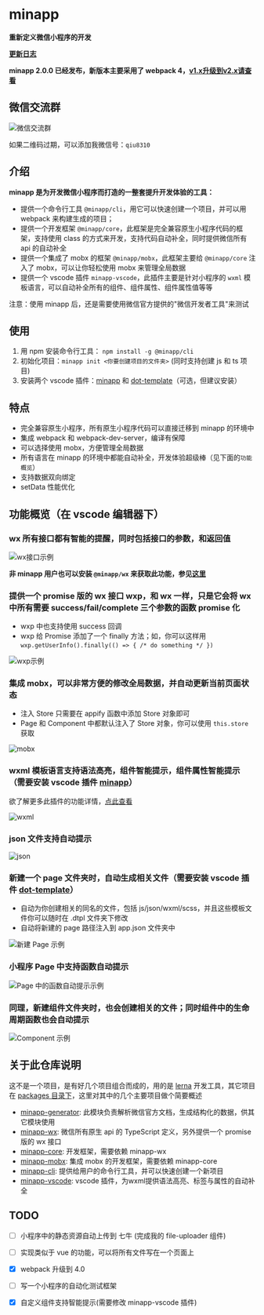 # minapp

**重新定义微信小程序的开发**

**[更新日志](./CHANGELOG.md)**

**minapp 2.0.0 已经发布，新版本主要采用了 webpack 4，[v1.x升级到v2.x请查看](https://qiu8310.github.io/minapp/docs/doc-update-v1-to-v2.html)**

## 微信交流群

![微信交流群](https://n1other.hjfile.cn/res7/2018/05/23/facea0abbacf26c61c84113dfb552ff2.JPG?imageView2/0/w/300)

如果二维码过期，可以添加我微信号：`qiu8310`

## 介绍

**minapp 是为开发微信小程序而打造的一整套提升开发体验的工具：**
- 提供一个命令行工具 `@minapp/cli`，用它可以快速创建一个项目，并可以用 webpack 来构建生成的项目；
- 提供一个开发框架 `@minapp/core`，此框架是完全兼容原生小程序代码的框架，支持使用 class 的方式来开发，支持代码自动补全，同时提供微信所有 api 的自动补全
- 提供一个集成了 mobx 的框架 `@minapp/mobx`，此框架主要给 `@minapp/core` 注入了 mobx，可以让你轻松使用 mobx 来管理全局数据
- 提供一个 vscode 插件 `minapp-vscode`，此插件主要是针对小程序的 `wxml` 模板语言，可以自动补全所有的组件、组件属性、组件属性值等等

注意：使用 minapp 后，还是需要使用微信官方提供的"微信开发者工具"来测试

## 使用

1. 用 npm 安装命令行工具： `npm install -g @minapp/cli`
2. 初始化项目：`minapp init <你要创建项目的文件夹>` (同时支持创建 js 和 ts 项目)
3. 安装两个 vscode 插件：[minapp][vscode-minapp] 和 [dot-template][vscode-dot-template]（可选，但建议安装）

## 特点

* 完全兼容原生小程序，所有原生小程序代码可以直接迁移到 minapp 的环境中
* 集成 webpack 和 webpack-dev-server，编译有保障
* 可以选择使用 mobx，方便管理全局数据
* 所有语言在 minapp 的环境中都能自动补全，开发体验超级棒（见下面的`功能概览`）
* 支持数据双向绑定
* setData 性能优化

## 功能概览（在 vscode 编辑器下）

### wx 所有接口都有智能的提醒，同时包括接口的参数，和返回值

![wx接口示例](https://n1image.hjfile.cn/res7/2018/03/01/428c4297bb1f6b6cf335317f89bab237.gif)

  **非 minapp 用户也可以安装 `@minapp/wx` 来获取此功能，参见[这里](https://qiu8310.github.io/minapp/docs/doc-how-to-use-wxp-in-other-project.html)**

### 提供一个 promise 版的 wx 接口 wxp，和 wx 一样，只是它会将 wx 中所有需要 success/fail/complete 三个参数的函数 promise 化
  - wxp 中也支持使用 success 回调
  - wxp 给 Promise 添加了一个 finally 方法；如，你可以这样用 `wxp.getUserInfo().finally(() => { /* do something */ })`


![wxp示例](https://n1image.hjfile.cn/res7/2018/03/01/a8ccc97ac7146b81e080daf8eb778b4d.gif)

### 集成 mobx，可以非常方便的修改全局数据，并自动更新当前页面状态
  - 注入 Store 只需要在 appify 函数中添加 Store 对象即可
  - Page 和 Component 中都默认注入了 Store 对象，你可以使用 `this.store` 获取

![mobx](https://n1image.hjfile.cn/res7/2018/03/01/beaf3616dc87b851156fe107e79deff9.gif)


### wxml 模板语言支持语法高亮，组件智能提示，组件属性智能提示（需要安装 vscode 插件 [minapp][vscode-minapp]）

欲了解更多此插件的功能详情，[点此查看](./packages/minapp-vscode)

![wxml](https://n1image.hjfile.cn/res7/2018/03/01/13631761451ae134c6eb3ea2ed1a6a12.gif)

### json 文件支持自动提示

![json](https://n1image.hjfile.cn/res7/2018/03/01/ee0ec301194156469cfe5533a2008d04.gif)

### 新建一个 page 文件夹时，自动生成相关文件（需要安装 vscode 插件 [dot-template][vscode-dot-template]）
  - 自动为你创建相关的同名的文件，包括 js/json/wxml/scss，并且这些模板文件你可以随时在 .dtpl 文件夹下修改
  - 自动将新建的 page 路径注入到 app.json 文件夹中

![新建 Page 示例](https://n1image.hjfile.cn/res7/2018/03/01/8dc5a66a33857c2cfb16353727d15f41.gif)

### 小程序 Page 中支持函数自动提示

![Page 中的函数自动提示示例](https://n1image.hjfile.cn/res7/2018/03/01/18702b10498aee7ddc394eb04a703a43.gif)

### 同理，新建组件文件夹时，也会创建相关的文件；同时组件中的生命周期函数也会自动提示

![Component 示例](https://n1image.hjfile.cn/res7/2018/03/01/5ad639730bee6eea44d93a22edfc8921.gif)


## 关于此仓库说明

这不是一个项目，是有好几个项目组合而成的，用的是 [lerna](https://github.com/lerna/lerna) 开发工具，其它项目在 [packages 目录下](./packages/)，这里对其中的几个主要项目做个简要概述

* [minapp-generator][minapp-generator]: 此模块负责解析微信官方文档，生成结构化的数据，供其它模块使用
* [minapp-wx][minapp-wx]: 微信所有原生 api 的 TypeScript 定义，另外提供一个 promise 版的 wx 接口
* [minapp-core][minapp-core]: 开发框架，需要依赖 minapp-wx
* [minapp-mobx][minapp-mobx]: 集成 mobx 的开发框架，需要依赖 minapp-core
* [minapp-cli][minapp-cli]: 提供给用户的命令行工具，并可以快速创建一个新项目
* [minapp-vscode][minapp-vscode]: vscode 插件，为wxml提供语法高亮、标签与属性的自动补全

## TODO

* [ ] 小程序中的静态资源自动上传到 七牛 (完成我的 file-uploader 组件)
* [ ] 实现类似于 vue 的功能，可以将所有文件写在一个页面上
* [x] webpack 升级到 4.0
* [ ] 写一个小程序的自动化测试框架
* [x] 自定义组件支持智能提示(需要修改 minapp-vscode 插件)


[vscode-minapp]: https://marketplace.visualstudio.com/items?itemName=qiu8310.minapp-vscode
[vscode-dot-template]: https://marketplace.visualstudio.com/items?itemName=qiu8310.dot-template-vscode
[minapp-generator]: ./packages/minapp-generator
[minapp-wx]: ./packages/minapp-wx
[minapp-core]: ./packages/minapp-core
[minapp-mobx]: ./packages/minapp-mobx
[minapp-wxml-parser]: ./packages/minapp-wxml-parser
[minapp-cli]: ./packages/minapp-cli
[minapp-example-ts]: ./packages/minapp-example-ts
[minapp-example-js]: ./packages/minapp-example-js
[minapp-vscode]: ./packages/minapp-vscode
